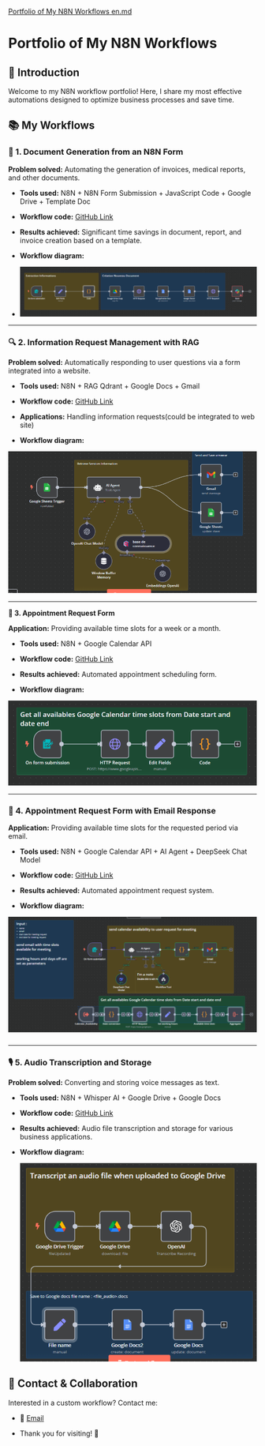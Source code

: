 [Portfolio of My N8N Workflows en.md](https://github.com/user-attachments/files/19932566/Portfolio.of.My.N8N.Workflows.en.md)
# **Portfolio of My N8N Workflows**

## **🌟 Introduction**

Welcome to my N8N workflow portfolio\! Here, I share my most effective automations designed to optimize business processes and save time.

## **📚 My Workflows**

### 

### **📝 1\. Document Generation from an N8N Form**

**Problem solved:** Automating the generation of invoices, medical reports, and other documents.

* **Tools used:** N8N \+ N8N Form Submission \+ JavaScript Code \+ Google Drive \+ Template Doc

* **Workflow code:** [GitHub Link](https://github.com/kabcasa/AgentIA/blob/main/generation_doc_modifi%C3%A9.json)

* **Results achieved:** Significant time savings in document, report, and invoice creation based on a template.

* **Workflow diagram:**   
    
    
* ![image1](https://github.com/kabcasa/AgentIA/blob/main/Modifi%C3%A9_Quentin_gen%C3%A9ration_doc.png)

---

### **🔍 2\. Information Request Management with RAG**

**Problem solved:** Automatically responding to user questions via a form integrated into a website.

* **Tools used:** N8N \+ RAG Qdrant \+ Google Docs \+ Gmail

* **Workflow code:** [GitHub Link](https://github.com/kabcasa/AgentIA/blob/main/RAG_solutionsIA_GSheet.json)

* **Applications:** Handling information requests(could be integrated to web site)

* **Workflow diagram:** 


![image2](https://github.com/kabcasa/AgentIA/blob/main/RAG_solutionsIA_GSheet.png)

---

**📅 3\. Appointment Request Form**

**Application:** Providing available time slots for a week or a month.

* **Tools used:** N8N \+ Google Calendar API

* **Workflow code:** [GitHub Link](https://github.com/kabcasa/AgentIA/blob/main/Calender_free_time_slots.json)

* **Results achieved:** Automated appointment scheduling form.

* **Workflow diagram:** 

![image3](https://github.com/kabcasa/AgentIA/blob/main/Calender_free_time_slots.png)

---

### **📅 4\. Appointment Request Form with Email Response**

**Application:** Providing available time slots for the requested period via email.

* **Tools used:** N8N \+ Google Calendar API \+ AI Agent \+ DeepSeek Chat Model

* **Workflow code:** [GitHub Link](https://github.com/kabcasa/AgentIA/blob/main/User_request_for_meeting.json)

* **Results achieved:** Automated appointment request system.

* **Workflow diagram:** 

![image4](https://github.com/kabcasa/AgentIA/blob/main/User_request_for_meeting.png)
### 

---

### **🎙 5\. Audio Transcription and Storage**

**Problem solved:** Converting and storing voice messages as text.

* **Tools used:** N8N \+ Whisper AI \+ Google Drive \+ Google Docs

* **Workflow code:** [GitHub Link](https://github.com/kabcasa/AgentIA/blob/main/Transcript_audio_Google_Drive_file.json)

* **Results achieved:** Audio file transcription and storage for various business applications.

* **Workflow diagram:** 


     ![image5](https://github.com/kabcasa/AgentIA/blob/main/Transcript_audio_Google_Driv_%20file.png)

## 

## 

## **🌟 Contact & Collaboration**

Interested in a custom workflow? Contact me:

* 📧 [Email](mailto:ab.kellal@gmail.com)

* Thank you for visiting\! 🌟

